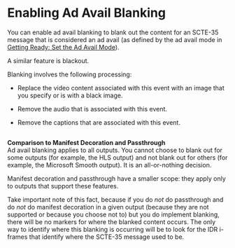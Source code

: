 # Enabling Ad Avail Blanking<a name="enable-ad-avail-blanking"></a>

You can enable ad avail blanking to blank out the content for an SCTE\-35 message that is considered an ad avail \(as defined by the ad avail mode in [Getting Ready: Set the Ad Avail Mode](getting-ready-set-the-ad-avail-mode.md)\)\.

A similar feature is blackout\.

Blanking involves the following processing:

+ Replace the video content associated with this event with an image that you specify or is with a black image\. 

+ Remove the audio that is associated with this event\. 

+ Remove the captions that are associated with this event\. 

## <a name="blanking-comparison-to-manifest-decoration-and-passthrough"></a>

**Comparison to Manifest Decoration and Passthrough**  
Ad avail blanking applies to all outputs\. You cannot choose to blank out for some outputs \(for example, the HLS output\) and not blank out for others \(for example, the Microsoft Smooth output\)\. It is an all\-or\-nothing decision\. 

Manifest decoration and passthrough have a smaller scope: they apply only to outputs that support these features\. 

Take important note of this fact, because if you do *not* do passthrough and do *not* do manifest decoration in a given output \(because they are not supported or because you choose not to\) but you do implement blanking, there will be no markers for where the blanked content occurs\. The only way to identify where this blanking is occurring will be to look for the IDR i\-frames that identify where the SCTE\-35 message used to be\.